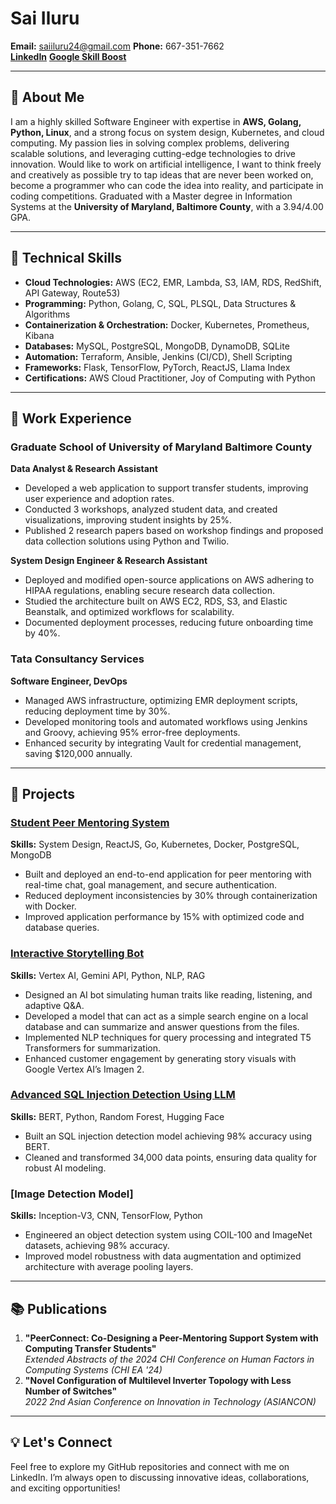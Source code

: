 <!---
Ilurusheshasai/Ilurusheshasai is a ✨ special ✨ repository because its `README.md` (this file) appears on your GitHub profile.
You can click the Preview link to take a look at your changes.
--->

# Sai Iluru  
**Email:** saiiluru24@gmail.com
**Phone:** 667-351-7662  
**[LinkedIn](https://www.linkedin.com/in/shesha-sai-iluru/)**
**[Google Skill Boost](https://www.cloudskillsboost.google/public_profiles/45cb7f67-9b30-4155-b6b1-ea88e5f15083)**

---

## 👋 About Me  
I am a highly skilled Software Engineer with expertise in **AWS, Golang, Python, Linux**, and a strong focus on system design, Kubernetes, and cloud computing. My passion lies in solving complex problems, delivering scalable solutions, and leveraging cutting-edge technologies to drive innovation. Would like to work on artificial intelligence, I want to think freely and creatively as possible try to tap ideas that are never been worked on, become a programmer who can code the idea into reality, and participate in coding competitions. Graduated with a Master degree in Information Systems at the **University of Maryland, Baltimore County**, with a 3.94/4.00 GPA.

---

## 🔧 Technical Skills  
- **Cloud Technologies:** AWS (EC2, EMR, Lambda, S3, IAM, RDS, RedShift, API Gateway, Route53)  
- **Programming:** Python, Golang, C, SQL, PLSQL, Data Structures & Algorithms  
- **Containerization & Orchestration:** Docker, Kubernetes, Prometheus, Kibana  
- **Databases:** MySQL, PostgreSQL, MongoDB, DynamoDB, SQLite  
- **Automation:** Terraform, Ansible, Jenkins (CI/CD), Shell Scripting  
- **Frameworks:** Flask, TensorFlow, PyTorch, ReactJS, Llama Index  
- **Certifications:** AWS Cloud Practitioner, Joy of Computing with Python  

---

## 💼 Work Experience  
### Graduate School of University of Maryland Baltimore County  
**Data Analyst & Research Assistant**  
- Developed a web application to support transfer students, improving user experience and adoption rates.  
- Conducted 3 workshops, analyzed student data, and created visualizations, improving student insights by 25%.  
- Published 2 research papers based on workshop findings and proposed data collection solutions using Python and Twilio.

**System Design Engineer & Research Assistant**  
- Deployed and modified open-source applications on AWS adhering to HIPAA regulations, enabling secure research data collection.  
- Studied the architecture built on AWS EC2, RDS, S3, and Elastic Beanstalk, and optimized workflows for scalability.  
- Documented deployment processes, reducing future onboarding time by 40%.

### Tata Consultancy Services  
**Software Engineer, DevOps**  
- Managed AWS infrastructure, optimizing EMR deployment scripts, reducing deployment time by 30%.  
- Developed monitoring tools and automated workflows using Jenkins and Groovy, achieving 95% error-free deployments.  
- Enhanced security by integrating Vault for credential management, saving $120,000 annually.  

---

## 🚀 Projects  

### **[Student Peer Mentoring System](#)**  
**Skills:** System Design, ReactJS, Go, Kubernetes, Docker, PostgreSQL, MongoDB  
- Built and deployed an end-to-end application for peer mentoring with real-time chat, goal management, and secure authentication.  
- Reduced deployment inconsistencies by 30% through containerization with Docker.  
- Improved application performance by 15% with optimized code and database queries.

### **[Interactive Storytelling Bot](https://github.com/Ilurusheshasai/Chatbot-llamaIndex-gemini-RAG)**  
**Skills:** Vertex AI, Gemini API, Python, NLP, RAG  
- Designed an AI bot simulating human traits like reading, listening, and adaptive Q&A.
-  Developed a model that can act as a simple search engine on a local database and can summarize and answer questions from the files.
- Implemented NLP techniques for query processing and integrated T5 Transformers for summarization.  
- Enhanced customer engagement by generating story visuals with Google Vertex AI’s Imagen 2.  

### **[Advanced SQL Injection Detection Using LLM](https://github.com/Ilurusheshasai/sql-injection-detection-using-bert)**  
**Skills:** BERT, Python, Random Forest, Hugging Face  
- Built an SQL injection detection model achieving 98% accuracy using BERT.  
- Cleaned and transformed 34,000 data points, ensuring data quality for robust AI modeling.  

### **[Image Detection Model]**  
**Skills:** Inception-V3, CNN, TensorFlow, Python  
- Engineered an object detection system using COIL-100 and ImageNet datasets, achieving 98% accuracy.  
- Improved model robustness with data augmentation and optimized architecture with average pooling layers.

---

## 📚 Publications  
1. **"PeerConnect: Co-Designing a Peer-Mentoring Support System with Computing Transfer Students"**  
   *Extended Abstracts of the 2024 CHI Conference on Human Factors in Computing Systems (CHI EA '24)*  
2. **"Novel Configuration of Multilevel Inverter Topology with Less Number of Switches"**  
   *2022 2nd Asian Conference on Innovation in Technology (ASIANCON)*  

---

## 💡 Let's Connect  
Feel free to explore my GitHub repositories and connect with me on LinkedIn. I’m always open to discussing innovative ideas, collaborations, and exciting opportunities! 
